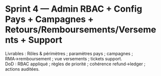 # Sprint 4 — Admin RBAC + Config Pays + Campagnes + Retours/Remboursements/Versements + Support
Livrables : Rôles & périmètres ; paramètres pays ; campagnes ; RMA→remboursement ; vue versements ; tickets support.  
DoD : RBAC appliqué ; règles de priorité ; cohérence refund→ledger ; actions auditées.
